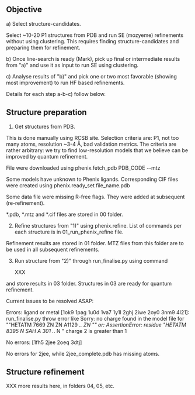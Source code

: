 ## Objective

a) Select structure-candidates.

   Select ~10-20 P1 structures from PDB and run SE (mozyeme) refinements without using clustering.
   This requires finding structure-candidates and preparing them for refinement.
   
b) Once line-search is ready (Mark), pick up final or intermediate results from "a)" and
   use it as input to run SE using clustering.
   
c) Analyse results of "b)" and pick one or two most favorable (showing most improvement)
   to run HF based refinements.

Details for each step a-b-c) follow below.

Structure preparation
---------------------

1) Get structures from PDB. 

This is done manually using RCSB site. Selection criteria are: P1, not too many atoms, 
resolution ~3-4 Å, bad validation metrics. The criteria are rather arbitrary: we try
to find low-resolution models that we believe can be improved by quantum refinement.

File were downloaded using 
    phenix.fetch_pdb PDB_CODE --mtz

Some models have unknown to Phenix ligands. Corresponding CIF files were created using 
phenix.ready_set file_name.pdb

Some data file were missing R-free flags. They were added at subsequent (re-refinement).

*.pdb, *.mtz and *.cif files are stored in 00 folder.

2) Refine structures from "1)" using phenix.refine. List of commands per each structure is
   in 01_run_phenix_refine file.

Refinement results are stored in 01 folder. MTZ files from this folder are to be used in all
subsequent refinements.

3) Run structure from "2)" through run_finalise.py using command

   XXX

and store results in 03 folder. Structures in 03 are ready for quantum refinement.

Current issues to be resolved ASAP:

Errors:
ligand or metal
[1ok9 1pag 1u0d 1va7 1y1l 2ghj 2iwe 2oy0 3nm9 4l21]:
run_finalise.py throw error like 
     Sorry: no charge found in the model file for ""HETATM 7669 ZN    ZN A1129 .*.    ZN  ""
or:
  AssertionError: residue "HETATM 8395  N   SAH A 301 .*.     N  " charge 2 is greater than 1

No errors:
[1fh5 2jee 2oeq 3dtj]

No errors for 2jee, while 2jee_complete.pdb has missing atoms.

Structure refinement
--------------------

XXX more results here, in folders 04, 05, etc.
